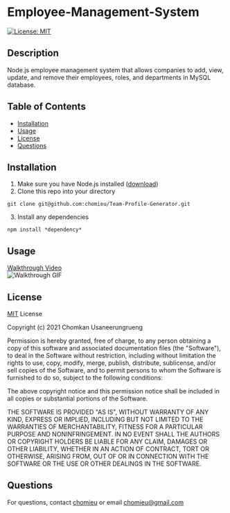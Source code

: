 # Employee-Management-System
[![License: MIT](https://img.shields.io/badge/License-MIT-yellow.svg)](https://choosealicense.com/licenses/mit/)
        
## Description
Node.js employee management system that allows companies to add, view, update, and remove their employees, roles, and departments in MySQL database.
   
## Table of Contents
* [Installation](#installation)
* [Usage](#usage)
* [License](#license)
* [Questions](#questions)
        
## Installation
1. Make sure you have Node.js installed ([download](https://nodejs.org/en/))
2. Clone this repo into your directory
```
git clone git@github.com:chomieu/Team-Profile-Generator.git
```
3. Install any dependencies
```
npm install *dependency*
```

## Usage
[Walkthrough Video](https://drive.google.com/file/d/14rnjXosHUzUtfstmy6XPt8gZtEL8Zzo5/view)</br>
![Walkthrough GIF](./walkthrough.gif)

## License
[MIT](https://choosealicense.com/licenses/mit/) License

Copyright (c) 2021 Chomkan Usaneerungrueng

Permission is hereby granted, free of charge, to any person obtaining a copy of this software and associated documentation files (the "Software"), to deal in the Software without restriction, including without limitation the rights to use, copy, modify, merge, publish, distribute, sublicense, and/or sell copies of the Software, and to permit persons to whom the Software is furnished to do so, subject to the following conditions:

The above copyright notice and this permission notice shall be included in all copies or substantial portions of the Software.

THE SOFTWARE IS PROVIDED "AS IS", WITHOUT WARRANTY OF ANY KIND, EXPRESS OR IMPLIED, INCLUDING BUT NOT LIMITED TO THE WARRANTIES OF MERCHANTABILITY, FITNESS FOR A PARTICULAR PURPOSE AND NONINFRINGEMENT. IN NO EVENT SHALL THE AUTHORS OR COPYRIGHT HOLDERS BE LIABLE FOR ANY CLAIM, DAMAGES OR OTHER LIABILITY, WHETHER IN AN ACTION OF CONTRACT, TORT OR OTHERWISE, ARISING FROM, OUT OF OR IN CONNECTION WITH THE SOFTWARE OR THE USE OR OTHER DEALINGS IN THE SOFTWARE.

## Questions
For questions, contact [chomieu](https://github.com/chomieu) or email chomieu@gmail.com
